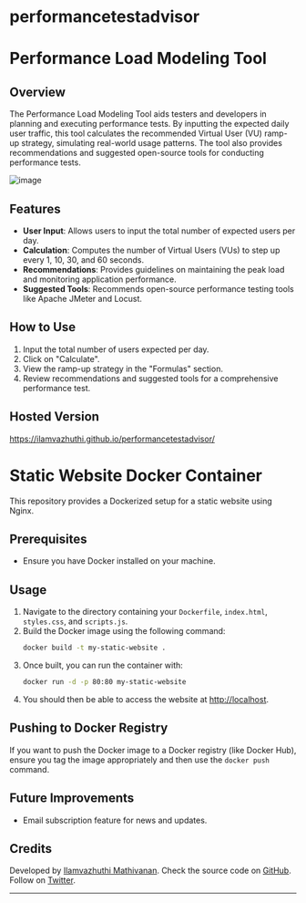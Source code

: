 # performancetestadvisor

# Performance Load Modeling Tool

## Overview
The Performance Load Modeling Tool aids testers and developers in planning and executing performance tests. By inputting the expected daily user traffic, this tool calculates the recommended Virtual User (VU) ramp-up strategy, simulating real-world usage patterns. The tool also provides recommendations and suggested open-source tools for conducting performance tests.

![image](https://github.com/ilamvazhuthi/performancetestadvisor/assets/17743299/3ed79537-585b-4332-9783-51362b330de1)


## Features
- **User Input**: Allows users to input the total number of expected users per day.
- **Calculation**: Computes the number of Virtual Users (VUs) to step up every 1, 10, 30, and 60 seconds.
- **Recommendations**: Provides guidelines on maintaining the peak load and monitoring application performance.
- **Suggested Tools**: Recommends open-source performance testing tools like Apache JMeter and Locust.

## How to Use
1. Input the total number of users expected per day.
2. Click on "Calculate".
3. View the ramp-up strategy in the "Formulas" section.
4. Review recommendations and suggested tools for a comprehensive performance test.

## Hosted Version
https://ilamvazhuthi.github.io/performancetestadvisor/

# Static Website Docker Container

This repository provides a Dockerized setup for a static website using Nginx.

## Prerequisites

- Ensure you have Docker installed on your machine.

## Usage

1. Navigate to the directory containing your `Dockerfile`, `index.html`, `styles.css`, and `scripts.js`.
2. Build the Docker image using the following command:
   ```bash
   docker build -t my-static-website .
   ```
3. Once built, you can run the container with:
   ```bash
   docker run -d -p 80:80 my-static-website
   ```
4. You should then be able to access the website at [http://localhost](http://localhost).

## Pushing to Docker Registry

If you want to push the Docker image to a Docker registry (like Docker Hub), ensure you tag the image appropriately and then use the `docker push` command.

## Future Improvements
- Email subscription feature for news and updates.

## Credits
Developed by [Ilamvazhuthi Mathivanan](https://www.linkedin.com/in/ilamvazhuthi-mathivanan-17588741/). Check the source code on [GitHub](https://github.com/ilamvazhuthi). Follow on [Twitter](https://twitter.com/ilamvazhuthim).

---

